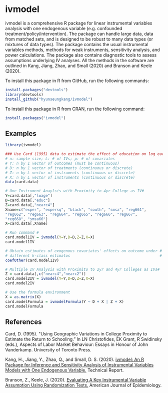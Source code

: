 # ivmodel

ivmodel is a comprehensive R package for linear instrumental variables analysis with one endogenous variable (e.g. confounded treatment/policy/intervention). The package can handle large data, data from matched sets, and is designed to be robust to many data types (or mixtures of data types). The package contains the usual instrumental variables methods, methods for weak instruments, sensitivity analysis, and power calculations. The package also contains diagnostic tools to assess assumptions underlying IV analyses. All the methods in the software are outlined in Kang, Jiang, Zhao, and Small (2020) and Branson and Keele (2020).


To install this package in R from GitHub, run the following commands:

```R
install.packages("devtools")
library(devtools) 
install_github("hyunseungkang/ivmodel")
```

To install this package in R from CRAN, run the following command:

```R
install.packages("ivmodel")
```

## Examples

```R
library(ivmodel)

### Use Card (1995) data to estimate the effect of education on log earnings ###
# n: sample size; L: # of IVs; p: # of covariates 
# Y: n by 1 vector of outcomes (must be continuous)
# D: n by 1 vector of treatments (continuous or discrete)
# Z: n by L vector of instruments (continuous or discrete)
# X: n by L vector of instruments (continuous or discrete)
data(card.data)

# One Instrument Anaylsis with Proximity to 4yr College as IV#
Y=card.data[,"lwage"]
D=card.data[,"educ"] 
Z=card.data[,"nearc4"]
Xname=c("exper", "expersq", "black", "south", "smsa", "reg661",
"reg662", "reg663", "reg664", "reg665", "reg666", "reg667",
"reg668", "smsa66")
X=card.data[,Xname]

# Run command #
card.model1IV = ivmodel(Y=Y,D=D,Z=Z,X=X)
card.model1IV

# Obtain estimates of exogenous covariates' effects on outcome under #
# different k-class estimatos                                        #
coefOther(card.model1IV)

# Multiple IV Analysis with Proximito to 2yr and 4yr Colleges as IVs#
Z = card.data[,c("nearc4","nearc2")]
card.model2IV = ivmodel(Y=Y,D=D,Z=Z,X=X)
card.model2IV

# Use the formula environment
X = as.matrix(X)
card.modelFormula = ivmodelFormula(Y ~ D + X | Z + X)
card.modelFormula
```

## References 
Card, D. (1995). "Using Geographic Variations in College Proximity to Estimate the Return
to Schooling.” In LN Christofides, EK Grant, R Swidinsky (eds.), Aspects of Labor Market
Behaviour: Essays in Honour of John Vanderkamp. University of Toronto Press. 

Kang, H., Jiang, Y., Zhao, Q., and Small, D. S. (2020). <a href="https://arxiv.org/abs/2002.08457">ivmodel: An R Package for Inference and Sensitivity Analysis of Instrumental Variables Models with One Endogenous Variable.</a> Technical Report.

Branson, Z., Keele, J. (2020). <a href="https://academic.oup.com/aje/advance-article-abstract/doi/10.1093/aje/kwaa089/5840886"> Evaluating A Key Instrumental Variable Assumption Using Randomization Tests.</a> American Journal of Epidemiology.
